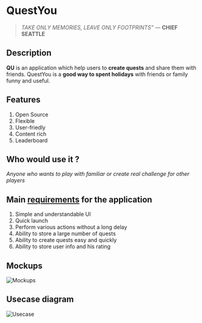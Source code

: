 # QuestYou
>*TAKE ONLY MEMORIES, LEAVE ONLY FOOTPRINTS”* — **CHIEF SEATTLE**

## Description
**QU** is an application which help users to **create quests** and share them with friends. QuestYou is a **good way to spent holidays** with friends or family funny and useful.

## Features
1. Open Source
2. Flexible
3. User-friedly
4. Content rich
5. Leaderboard

## Who would use it ?
*Anyone who wants to play with familiar or create real challenge for other players*

## Main [requirements](https://github.com/eqlis/QuestYou/blob/main/Project%20info/QU%20requairments.docx) for the application
1. Simple and understandable UI
2. Quick launch
3. Perform various actions without a long delay
4. Ability to store a large number of quests
5. Ability to create quests easy and quickly
6. Ability to store user info and his rating

## Mockups
![Mockups](https://github.com/eqlis/QuestYou/blob/main/Project%20info/QU%20mockups.png)

## Usecase diagram
![Usecase](https://github.com/eqlis/QuestYou/blob/main/Project%20info/QU%20usecase.jpg)
